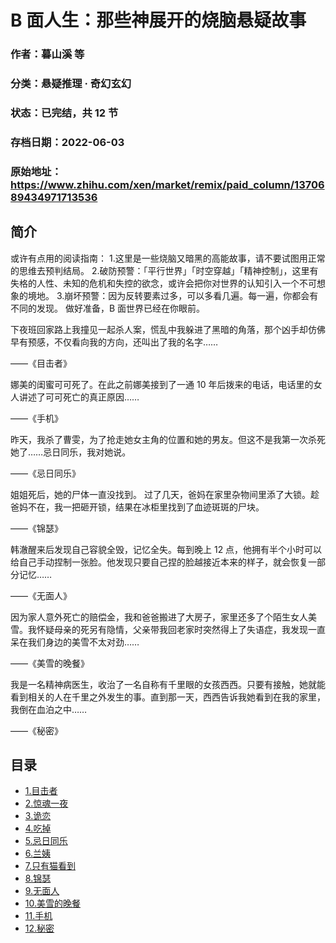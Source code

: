 # B 面人生：那些神展开的烧脑悬疑故事

### 作者：暮山溪 等

### 分类：悬疑推理 · 奇幻玄幻

### 状态：已完结，共 12 节

### 存档日期：2022-06-03

### 原始地址：https://www.zhihu.com/xen/market/remix/paid_column/1370689434971713536


## 简介
或许有点用的阅读指南：
1.这里是一些烧脑又暗黑的高能故事，请不要试图用正常的思维去预判结局。
2.破防预警：「平行世界」「时空穿越」「精神控制」，这里有失格的人性、未知的危机和失控的欲念，或许会把你对世界的认知引入一个不可想象的境地。
3.崩坏预警：因为反转要素过多，可以多看几遍。每一遍，你都会有不同的发现。
做好准备，B 面世界已经在你眼前。


下夜班回家路上我撞见一起杀人案，慌乱中我躲进了黑暗的角落，那个凶手却仿佛早有预感，不仅看向我的方向，还叫出了我的名字……


——《目击者》


娜美的闺蜜可可死了。在此之前娜美接到了一通 10 年后拨来的电话，电话里的女人讲述了可可死亡的真正原因……


——《手机》


昨天，我杀了曹雯，为了抢走她女主角的位置和她的男友。但这不是我第一次杀死她了……忌日同乐，我对她说。


——《忌日同乐》


姐姐死后，她的尸体一直没找到。 过了几天，爸妈在家里杂物间里添了大锁。趁爸妈不在，我一把砸开锁，结果在冰柜里找到了血迹斑斑的尸块。


——《锦瑟》


韩澈醒来后发现自己容貌全毁，记忆全失。每到晚上 12 点，他拥有半个小时可以给自己手动捏制一张脸。他发现只要自己捏的脸越接近本来的样子，就会恢复一部分记忆……


——《无面人》


因为家人意外死亡的赔偿金，我和爸爸搬进了大房子，家里还多了个陌生女人美雪。我怀疑母亲的死另有隐情，父亲带我回老家时突然得上了失语症，我发现一直呆在我们身边的美雪不太对劲……


——《美雪的晚餐》


我是一名精神病医生，收治了一名自称有千里眼的女孩西西。只要有接触，她就能看到相关的人在千里之外发生的事。直到那一天，西西告诉我她看到在我的家里，我倒在血泊之中……


——《秘密》




## 目录
- [1.目击者](1.目击者.md)<!-- 2021-05-07 09:11 -->
- [2.惊魂一夜](2.惊魂一夜.md)<!-- 2021-05-20 04:46 -->
- [3.诡恋](3.诡恋.md)<!-- 2021-06-10 04:04 -->
- [4.吃掉](4.吃掉.md)<!-- 2021-06-24 06:35 -->
- [5.忌日同乐](5.忌日同乐.md)<!-- 2021-05-07 09:09 -->
- [6.兰姨](6.兰姨.md)<!-- 2021-05-20 04:47 -->
- [7.只有猫看到](7.只有猫看到.md)<!-- 2021-06-29 08:13 -->
- [8.锦瑟](8.锦瑟.md)<!-- 2021-05-07 09:09 -->
- [9.无面人](9.无面人.md)<!-- 2021-05-07 09:10 -->
- [10.美雪的晚餐](10.美雪的晚餐.md)<!-- 2021-05-07 09:10 -->
- [11.手机](11.手机.md)<!-- 2021-05-07 09:08 -->
- [12.秘密](12.秘密.md)<!-- 2021-05-07 09:11 -->